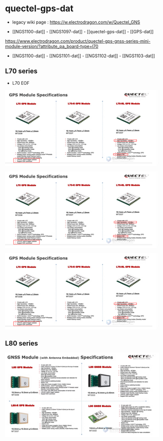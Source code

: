 
# quectel-gps-dat 

- legacy wiki page : https://w.electrodragon.com/w/Quectel_GNS

- [[NGS1100-dat]] - [[NGS1097-dat]] - [[quectel-gps-dat]] - [[GPS-dat]]

https://www.electrodragon.com/product/quectel-gps-gnss-series-mini-module-version/?attribute_pa_board-type=l70

- [[NGS1100-dat]] - [[NGS1101-dat]] - [[NGS1102-dat]] - [[NGS1103-dat]]



## L70 series 

- L70 EOF
  
![](2024-04-15-16-58-38.png)


![](2024-04-15-17-00-11.png)

![](2024-04-15-17-00-32.png)

## L80 series 

![](2024-04-15-17-00-46.png)
